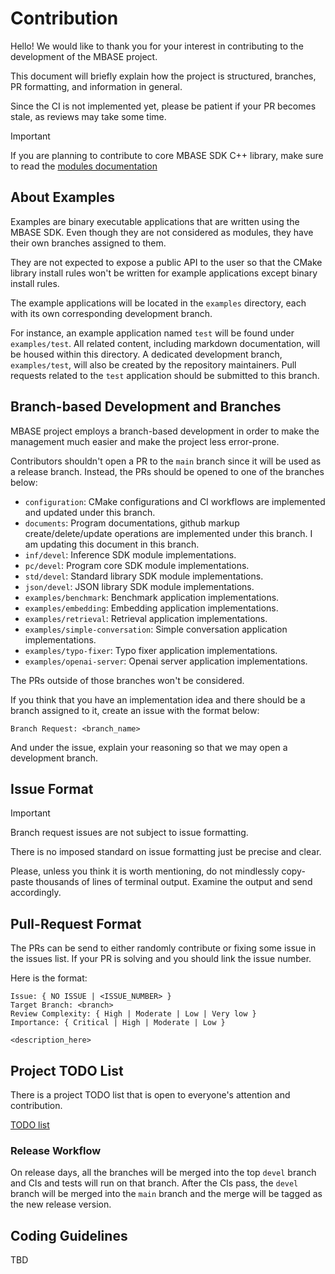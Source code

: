 # Contribution

Hello! We would like to thank you for your interest in contributing to the development 
of the MBASE project.

This document will briefly explain how the project is structured, branches, PR formatting, and information in general.

Since the CI is not implemented yet, please be patient if your PR becomes stale, as reviews may take some time.

> [!IMPORTANT]
> If you are planning to contribute to core MBASE SDK C++ library, make sure to read the [modules documentation](https://github.com/Emreerdog/mbase/blob/main/MODULAR.md)

## About Examples

Examples are binary executable applications that are written using the MBASE SDK. Even though they are not considered as modules, they have their own
branches assigned to them.

They are not expected to expose a public API to the user so that the CMake library install rules won't be written for example applications except binary install rules.

The example applications will be located in the `examples` directory, each with its own corresponding development branch.

For instance, an example application named `test` will be found under `examples/test`. All related content, including markdown documentation, will be housed within this directory. A dedicated development branch, `examples/test`, will also be created by the repository maintainers. Pull requests related to the `test` application should be submitted to this branch.


## Branch-based Development and Branches

MBASE project employs a branch-based development in order to make the management much easier and make the project less error-prone.

Contributors shouldn't open a PR to the `main` branch since it will be used as a release branch. Instead, the PRs should be opened to one of the branches below:

- `configuration`: CMake configurations and CI workflows are implemented and updated under this branch.
- `documents`: Program documentations, github markup create/delete/update operations are implemented under this branch. I am updating this document in this branch. 
- `inf/devel`: Inference SDK module implementations.
- `pc/devel`: Program core SDK module implementations.
- `std/devel`: Standard library SDK module implementations.
- `json/devel`: JSON library SDK module implementations.
- `examples/benchmark`: Benchmark application implementations.
- `examples/embedding`: Embedding application implementations.
- `examples/retrieval`: Retrieval application implementations.
- `examples/simple-conversation`: Simple conversation application implementations.
- `examples/typo-fixer`: Typo fixer application implementations.
- `examples/openai-server`: Openai server application implementations.

The PRs outside of those branches won't be considered.

If you think that you have an implementation idea and there should be a branch assigned to it, create an issue with the format below:

`Branch Request: <branch_name>`

And under the issue, explain your reasoning so that we may open a development branch.

## Issue Format

> [!IMPORTANT]
> Branch request issues are not subject to issue formatting.

There is no imposed standard on issue formatting just be precise and clear.

Please, unless you think it is worth mentioning, do not mindlessly copy-paste thousands of lines of terminal
output. Examine the output and send accordingly.

## Pull-Request Format

The PRs can be send to either randomly contribute or fixing some issue in the issues list. If your PR is solving
and you should link the issue number.

Here is the format:

```
Issue: { NO ISSUE | <ISSUE_NUMBER> }
Target Branch: <branch>
Review Complexity: { High | Moderate | Low | Very low }
Importance: { Critical | High | Moderate | Low }

<description_here>
```

## Project TODO List

There is a project TODO list that is open to everyone's attention and contribution.

[TODO list](https://github.com/Emreerdog/mbase/issues/2)

### Release Workflow

On release days, all the branches will be merged into the top `devel` branch and CIs and tests will run on that branch.
After the CIs pass, the `devel` branch will be merged into the `main` branch and the merge will be tagged as the new release version.

## Coding Guidelines

TBD